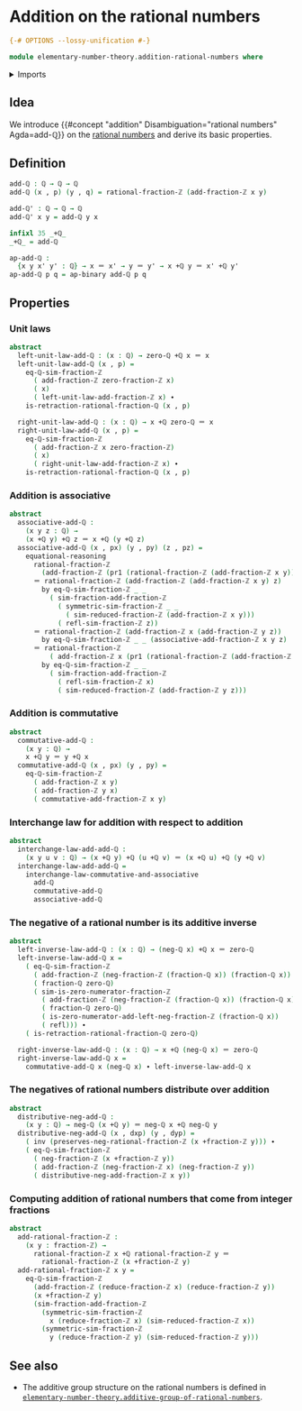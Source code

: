 # Addition on the rational numbers

```agda
{-# OPTIONS --lossy-unification #-}

module elementary-number-theory.addition-rational-numbers where
```

<details><summary>Imports</summary>

```agda
open import elementary-number-theory.addition-integer-fractions
open import elementary-number-theory.integer-fractions
open import elementary-number-theory.rational-numbers
open import elementary-number-theory.reduced-integer-fractions

open import foundation.action-on-identifications-binary-functions
open import foundation.action-on-identifications-functions
open import foundation.dependent-pair-types
open import foundation.identity-types
open import foundation.interchange-law
```

</details>

## Idea

We introduce
{{#concept "addition" Disambiguation="rational numbers" Agda=add-ℚ}} on the
[rational numbers](elementary-number-theory.rational-numbers.md) and derive its
basic properties.

## Definition

```agda
add-ℚ : ℚ → ℚ → ℚ
add-ℚ (x , p) (y , q) = rational-fraction-ℤ (add-fraction-ℤ x y)

add-ℚ' : ℚ → ℚ → ℚ
add-ℚ' x y = add-ℚ y x

infixl 35 _+ℚ_
_+ℚ_ = add-ℚ

ap-add-ℚ :
  {x y x' y' : ℚ} → x ＝ x' → y ＝ y' → x +ℚ y ＝ x' +ℚ y'
ap-add-ℚ p q = ap-binary add-ℚ p q
```

## Properties

### Unit laws

```agda
abstract
  left-unit-law-add-ℚ : (x : ℚ) → zero-ℚ +ℚ x ＝ x
  left-unit-law-add-ℚ (x , p) =
    eq-ℚ-sim-fraction-ℤ
      ( add-fraction-ℤ zero-fraction-ℤ x)
      ( x)
      ( left-unit-law-add-fraction-ℤ x) ∙
    is-retraction-rational-fraction-ℚ (x , p)

  right-unit-law-add-ℚ : (x : ℚ) → x +ℚ zero-ℚ ＝ x
  right-unit-law-add-ℚ (x , p) =
    eq-ℚ-sim-fraction-ℤ
      ( add-fraction-ℤ x zero-fraction-ℤ)
      ( x)
      ( right-unit-law-add-fraction-ℤ x) ∙
    is-retraction-rational-fraction-ℚ (x , p)
```

### Addition is associative

```agda
abstract
  associative-add-ℚ :
    (x y z : ℚ) →
    (x +ℚ y) +ℚ z ＝ x +ℚ (y +ℚ z)
  associative-add-ℚ (x , px) (y , py) (z , pz) =
    equational-reasoning
      rational-fraction-ℤ
        (add-fraction-ℤ (pr1 (rational-fraction-ℤ (add-fraction-ℤ x y))) z)
      ＝ rational-fraction-ℤ (add-fraction-ℤ (add-fraction-ℤ x y) z)
        by eq-ℚ-sim-fraction-ℤ _ _
          ( sim-fraction-add-fraction-ℤ
            ( symmetric-sim-fraction-ℤ _ _
              ( sim-reduced-fraction-ℤ (add-fraction-ℤ x y)))
            ( refl-sim-fraction-ℤ z))
      ＝ rational-fraction-ℤ (add-fraction-ℤ x (add-fraction-ℤ y z))
        by eq-ℚ-sim-fraction-ℤ _ _ (associative-add-fraction-ℤ x y z)
      ＝ rational-fraction-ℤ
          ( add-fraction-ℤ x (pr1 (rational-fraction-ℤ (add-fraction-ℤ y z))))
        by eq-ℚ-sim-fraction-ℤ _ _
          ( sim-fraction-add-fraction-ℤ
            ( refl-sim-fraction-ℤ x)
            ( sim-reduced-fraction-ℤ (add-fraction-ℤ y z)))
```

### Addition is commutative

```agda
abstract
  commutative-add-ℚ :
    (x y : ℚ) →
    x +ℚ y ＝ y +ℚ x
  commutative-add-ℚ (x , px) (y , py) =
    eq-ℚ-sim-fraction-ℤ
      ( add-fraction-ℤ x y)
      ( add-fraction-ℤ y x)
      ( commutative-add-fraction-ℤ x y)
```

### Interchange law for addition with respect to addition

```agda
abstract
  interchange-law-add-add-ℚ :
    (x y u v : ℚ) → (x +ℚ y) +ℚ (u +ℚ v) ＝ (x +ℚ u) +ℚ (y +ℚ v)
  interchange-law-add-add-ℚ =
    interchange-law-commutative-and-associative
      add-ℚ
      commutative-add-ℚ
      associative-add-ℚ
```

### The negative of a rational number is its additive inverse

```agda
abstract
  left-inverse-law-add-ℚ : (x : ℚ) → (neg-ℚ x) +ℚ x ＝ zero-ℚ
  left-inverse-law-add-ℚ x =
    ( eq-ℚ-sim-fraction-ℤ
      ( add-fraction-ℤ (neg-fraction-ℤ (fraction-ℚ x)) (fraction-ℚ x))
      ( fraction-ℚ zero-ℚ)
      ( sim-is-zero-numerator-fraction-ℤ
        ( add-fraction-ℤ (neg-fraction-ℤ (fraction-ℚ x)) (fraction-ℚ x))
        ( fraction-ℚ zero-ℚ)
        ( is-zero-numerator-add-left-neg-fraction-ℤ (fraction-ℚ x))
        ( refl))) ∙
    ( is-retraction-rational-fraction-ℚ zero-ℚ)

  right-inverse-law-add-ℚ : (x : ℚ) → x +ℚ (neg-ℚ x) ＝ zero-ℚ
  right-inverse-law-add-ℚ x =
    commutative-add-ℚ x (neg-ℚ x) ∙ left-inverse-law-add-ℚ x
```

### The negatives of rational numbers distribute over addition

```agda
abstract
  distributive-neg-add-ℚ :
    (x y : ℚ) → neg-ℚ (x +ℚ y) ＝ neg-ℚ x +ℚ neg-ℚ y
  distributive-neg-add-ℚ (x , dxp) (y , dyp) =
    ( inv (preserves-neg-rational-fraction-ℤ (x +fraction-ℤ y))) ∙
    ( eq-ℚ-sim-fraction-ℤ
      ( neg-fraction-ℤ (x +fraction-ℤ y))
      ( add-fraction-ℤ (neg-fraction-ℤ x) (neg-fraction-ℤ y))
      ( distributive-neg-add-fraction-ℤ x y))
```

### Computing addition of rational numbers that come from integer fractions

```agda
abstract
  add-rational-fraction-ℤ :
    (x y : fraction-ℤ) →
      rational-fraction-ℤ x +ℚ rational-fraction-ℤ y ＝
        rational-fraction-ℤ (x +fraction-ℤ y)
  add-rational-fraction-ℤ x y =
    eq-ℚ-sim-fraction-ℤ
      (add-fraction-ℤ (reduce-fraction-ℤ x) (reduce-fraction-ℤ y))
      (x +fraction-ℤ y)
      (sim-fraction-add-fraction-ℤ
        (symmetric-sim-fraction-ℤ
          x (reduce-fraction-ℤ x) (sim-reduced-fraction-ℤ x))
        (symmetric-sim-fraction-ℤ
          y (reduce-fraction-ℤ y) (sim-reduced-fraction-ℤ y)))
```

## See also

- The additive group structure on the rational numbers is defined in
  [`elementary-number-theory.additive-group-of-rational-numbers`](elementary-number-theory.additive-group-of-rational-numbers.md).

